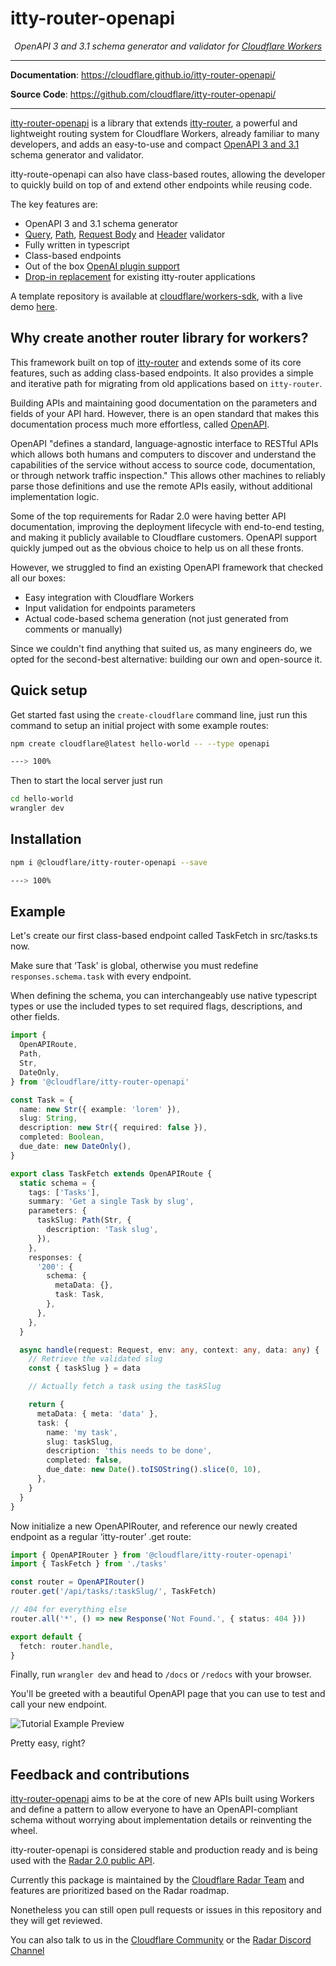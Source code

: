 # itty-router-openapi

<p align="center">
    <em>OpenAPI 3 and 3.1 schema generator and validator for <a href="https://developers.cloudflare.com/workers/" target="_blank">Cloudflare Workers</a></em>
</p>

---

**Documentation**: <a href="https://cloudflare.github.io/itty-router-openapi/">https://cloudflare.github.io/itty-router-openapi/</a>

**Source Code**: <a href="https://github.com/cloudflare/itty-router-openapi/">https://github.com/cloudflare/itty-router-openapi/</a>

---

[itty-router-openapi](https://github.com/cloudflare/itty-router-openapi) is a library that
extends [itty-router](https://github.com/kwhitley/itty-router), a powerful and lightweight routing system for Cloudflare
Workers, already familiar to many developers, and adds an easy-to-use and
compact [OpenAPI 3 and 3.1](https://swagger.io/specification/) schema generator and
validator.

itty-route-openapi can also have class-based routes, allowing the developer to quickly build on top of and extend other
endpoints while reusing code.

The key features are:

- OpenAPI 3 and 3.1 schema generator
- [Query](https://cloudflare.github.io/itty-router-openapi/user-guide/query-parameters/),
  [Path](https://cloudflare.github.io/itty-router-openapi/user-guide/path-parameters/),
  [Request Body](https://cloudflare.github.io/itty-router-openapi/user-guide/request-body/) and
  [Header](https://cloudflare.github.io/itty-router-openapi/user-guide/header-parameters/) validator
- Fully written in typescript
- Class-based endpoints
- Out of the box [OpenAI plugin support](https://cloudflare.github.io/itty-router-openapi/advanced-user-guide/openai-plugin/)
- [Drop-in replacement](https://cloudflare.github.io/itty-router-openapi/migrating-from-itty-router/) for existing itty-router applications

A template repository is available
at [cloudflare/workers-sdk](https://github.com/cloudflare/workers-sdk/tree/main/templates/worker-openapi),
with a live demo [here](https://worker-openapi-example.radar.cloudflare.com/docs).

## Why create another router library for workers?

This framework built on top of [itty-router](https://github.com/kwhitley/itty-router) and extends some of its
core features, such as adding class-based endpoints. It also provides a simple and iterative path for migrating from old
applications based on `itty-router`.

Building APIs and maintaining good documentation on the parameters and fields of your API hard. However, there is an
open standard that makes this documentation process much more effortless, called [OpenAPI](https://www.openapis.org/).

OpenAPI "defines a standard, language-agnostic interface to RESTful APIs which allows both humans and computers to
discover and understand the capabilities of the service without access to source code, documentation, or through network
traffic inspection." This allows other machines to reliably parse those definitions and use the remote APIs easily,
without additional implementation logic.

Some of the top requirements for Radar 2.0 were having better API documentation, improving the deployment lifecycle with
end-to-end testing, and making it publicly available to Cloudflare customers. OpenAPI support quickly jumped out as the
obvious choice to help us on all these fronts.

However, we struggled to find an existing OpenAPI framework that checked all our boxes:

- Easy integration with Cloudflare Workers
- Input validation for endpoints parameters
- Actual code-based schema generation (not just generated from comments or manually)

Since we couldn't find anything that suited us, as many engineers do, we opted for the second-best alternative: building
our own and open-source it.

## Quick setup

Get started fast using the `create-cloudflare` command line, just run this command to setup an initial project with
some example routes:

<!-- termynal -->

```bash
npm create cloudflare@latest hello-world -- --type openapi

---> 100%
```

Then to start the local server just run

```bash
cd hello-world
wrangler dev
```

## Installation

<!-- termynal -->

```bash
npm i @cloudflare/itty-router-openapi --save

---> 100%
```

## Example

Let's create our first class-based endpoint called TaskFetch in src/tasks.ts now.

Make sure that ‘Task' is global, otherwise you must redefine `responses.schema.task` with every endpoint.

When defining the schema, you can interchangeably use native typescript types or use the included types to set required
flags, descriptions, and other fields.

```ts
import {
  OpenAPIRoute,
  Path,
  Str,
  DateOnly,
} from '@cloudflare/itty-router-openapi'

const Task = {
  name: new Str({ example: 'lorem' }),
  slug: String,
  description: new Str({ required: false }),
  completed: Boolean,
  due_date: new DateOnly(),
}

export class TaskFetch extends OpenAPIRoute {
  static schema = {
    tags: ['Tasks'],
    summary: 'Get a single Task by slug',
    parameters: {
      taskSlug: Path(Str, {
        description: 'Task slug',
      }),
    },
    responses: {
      '200': {
        schema: {
          metaData: {},
          task: Task,
        },
      },
    },
  }

  async handle(request: Request, env: any, context: any, data: any) {
    // Retrieve the validated slug
    const { taskSlug } = data

    // Actually fetch a task using the taskSlug

    return {
      metaData: { meta: 'data' },
      task: {
        name: 'my task',
        slug: taskSlug,
        description: 'this needs to be done',
        completed: false,
        due_date: new Date().toISOString().slice(0, 10),
      },
    }
  }
}
```

Now initialize a new OpenAPIRouter, and reference our newly created endpoint as a regular ‘itty-router’ .get route:

```ts
import { OpenAPIRouter } from '@cloudflare/itty-router-openapi'
import { TaskFetch } from './tasks'

const router = OpenAPIRouter()
router.get('/api/tasks/:taskSlug/', TaskFetch)

// 404 for everything else
router.all('*', () => new Response('Not Found.', { status: 404 }))

export default {
  fetch: router.handle,
}
```

Finally, run `wrangler dev` and head to `/docs` or `/redocs` with your browser.

You'll be greeted with a beautiful OpenAPI page that you can use to test and call your new endpoint.

![Tutorial Example Preview](https://raw.githubusercontent.com/cloudflare/itty-router-openapi/main/docs/images/tutorial-example.png)

Pretty easy, right?

## Feedback and contributions

[itty-router-openapi](https://github.com/cloudflare/itty-router-openapi) aims to be at the core of new APIs built using
Workers and define a pattern to allow everyone to
have an OpenAPI-compliant schema without worrying about implementation details or reinventing the wheel.

itty-router-openapi is considered stable and production ready and is being used with
the [Radar 2.0 public API](https://developers.cloudflare.com/radar/).

Currently this package is maintained by the [Cloudflare Radar Team](https://radar.cloudflare.com/) and features are
prioritized based on the Radar roadmap.

Nonetheless you can still open pull requests or issues in this repository and they will get reviewed.

You can also talk to us in the [Cloudflare Community](https://community.cloudflare.com/) or
the [Radar Discord Channel](https://discord.com/channels/595317990191398933/1035553707116478495)
